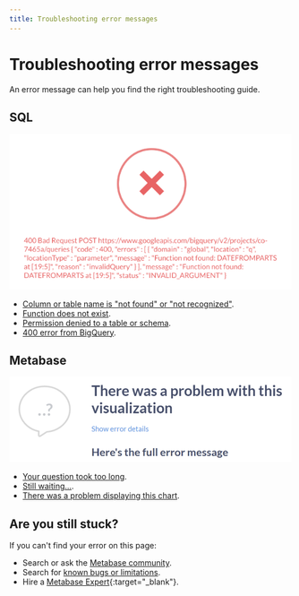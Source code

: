 ```yaml
---
title: Troubleshooting error messages
---
```


# Troubleshooting error messages

An error message can help you find the right troubleshooting guide.

## SQL

![Sample SQL error message](./images/sample-error-sql.png)

- [Column or table name is "not found" or "not recognized"](https://www.metabase.com/learn/debugging-sql/sql-syntax.html#column-or-table-name-is-not-found-or-not-recognized).
- [Function does not exist](https://www.metabase.com/learn/debugging-sql/sql-syntax.html#sql-function-does-not-exist).
- [Permission denied to a table or schema](./data-permissions.md#getting-a-permission-denied-error-message).
- [400 error from BigQuery](../questions/native-editor/sql-parameters.md#some-databases-require-the-schema-in-the-from-clause).

## Metabase

![Sample Metabase error message](./images/sample-error-metabase.png)

- [Your question took too long](./timeout.md).
- [Still waiting...](./my-dashboard-is-slow.md).
- [There was a problem displaying this chart](./db-connection.md).

## Are you still stuck?

If you can't find your error on this page:

- Search or ask the [Metabase community](https://discourse.metabase.com/).
- Search for [known bugs or limitations](./known-issues.md).
- Hire a [Metabase Expert](https://www.metabase.com/partners/){:target="_blank"}.
